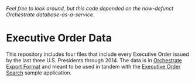 _Feel free to look around, but this code depended on the now-defunct Orchestrate database-as-a-service._

# Executive Order Data

This repository includes four files that include every Executive Order issued by the last three U.S. Presidents through 2014. The data is in [Orchestrate Export Format](https://orchestrate.io/docs/data-export) and meant to be used in tandem with the [Executive Order Search](https://github.com/adamd/exor) sample application.
